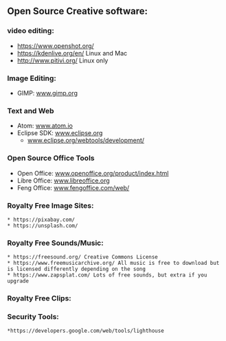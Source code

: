 ## Open Source Creative software:

### video editing:
 
* https://www.openshot.org/
* https://kdenlive.org/en/ Linux and Mac
* http://www.pitivi.org/ Linux only


### Image Editing:

* GIMP: www.gimp.org

### Text and Web
* Atom: www.atom.io
* Eclipse SDK: www.eclipse.org
	* www.eclipse.org/webtools/development/
### Open Source Office Tools

* Open Office: www.openoffice.org/product/index.html
* Libre Office: www.libreoffice.org
* Feng Office: www.fengoffice.com/web/

### Royalty Free Image Sites:
	* https://pixabay.com/
	* https://unsplash.com/
### Royalty Free Sounds/Music:
	* https://freesound.org/ Creative Commons License
	* https://www.freemusicarchive.org/ All music is free to download but is licensed differently depending on the song
	* https://www.zapsplat.com/ Lots of free sounds, but extra if you upgrade
### Royalty Free Clips:

### Security Tools:
	*https://developers.google.com/web/tools/lighthouse